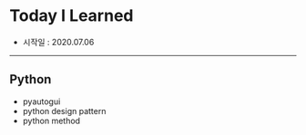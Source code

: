 # Today I Learned
- 시작일 : 2020.07.06

---
## Python
- pyautogui
- python design pattern
- python method
